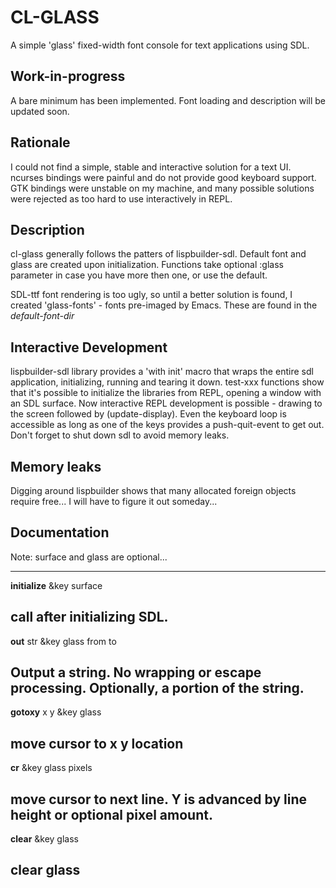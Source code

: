 CL-GLASS
========

A simple 'glass' fixed-width font console for text applications using SDL.

Work-in-progress
----------------

A bare minimum has been implemented.  Font loading and description will be updated soon.

Rationale
---------

I could not find a simple, stable and interactive solution for a text UI.  ncurses bindings were painful and do not provide good keyboard support.  GTK bindings were unstable on my machine, and many possible solutions were rejected as too hard to use interactively in REPL.

Description
-----------
cl-glass generally follows the patters of lispbuilder-sdl.  Default font and glass are created upon initialization.  Functions take optional :glass parameter in case you have more then one, or use the default.

SDL-ttf font rendering is too ugly, so until a better solution is found, I created 'glass-fonts' - fonts pre-imaged by Emacs.  These are found in the *default-font-dir*

Interactive Development
-----------------------

lispbuilder-sdl library provides a 'with init' macro that wraps the entire sdl application, initializing, running and tearing it down.  test-xxx functions show that it's possible to initialize the libraries from REPL, opening a window with an SDL surface.  Now interactive REPL development is possible - drawing to the screen followed by (update-display).  Even the keyboard loop is accessible as long as one of the keys provides a push-quit-event to get out.  Don't forget to shut down sdl to avoid memory leaks.  

Memory leaks
------------

Digging around lispbuilder shows that many allocated foreign objects require free... I will have to figure it out someday...


Documentation
-------------

Note: surface and glass are optional...

-----
**initialize** &key surface 

call after initializing SDL. 
-----
**out** str &key glass from to       

Output a string. No wrapping or escape processing.  Optionally, a portion of the string.
-----
**gotoxy** x y &key glass             

move cursor to x y location
-----
**cr** &key glass pixels                    

move cursor to next line.  Y is advanced by line height or optional pixel amount.
-----
**clear** &key glass                  

clear glass
-----
